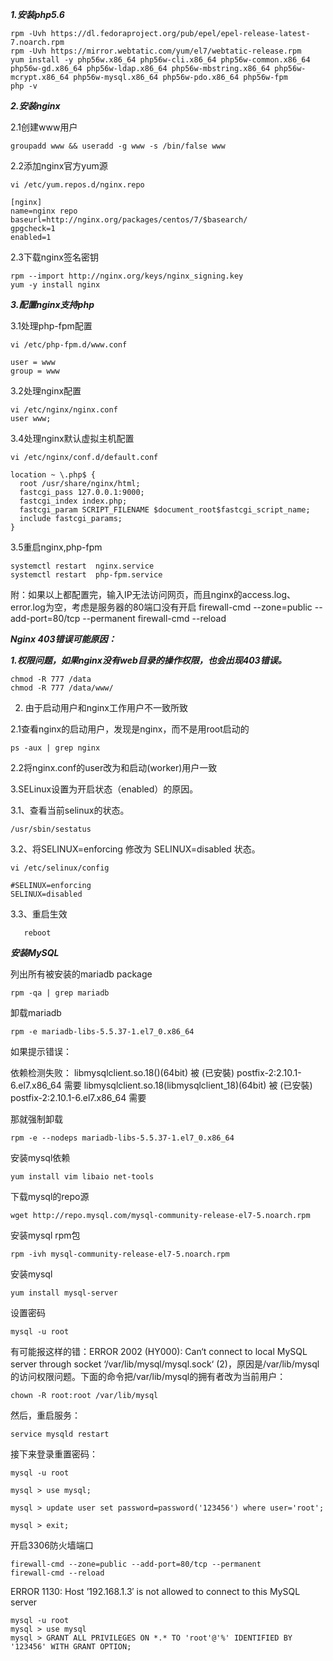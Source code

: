 ***1.安装php5.6***

    rpm -Uvh https://dl.fedoraproject.org/pub/epel/epel-release-latest-7.noarch.rpm
    rpm -Uvh https://mirror.webtatic.com/yum/el7/webtatic-release.rpm
    yum install -y php56w.x86_64 php56w-cli.x86_64 php56w-common.x86_64 php56w-gd.x86_64 php56w-ldap.x86_64 php56w-mbstring.x86_64 php56w-mcrypt.x86_64 php56w-mysql.x86_64 php56w-pdo.x86_64 php56w-fpm
    php -v


***2.安装nginx***

2.1创建www用户

    groupadd www && useradd -g www -s /bin/false www

2.2添加nginx官方yum源

    vi /etc/yum.repos.d/nginx.repo

    [nginx]
    name=nginx repo
    baseurl=http://nginx.org/packages/centos/7/$basearch/
    gpgcheck=1
    enabled=1


2.3下载nginx签名密钥

    rpm --import http://nginx.org/keys/nginx_signing.key
    yum -y install nginx


***3.配置nginx支持php***

3.1处理php-fpm配置

    vi /etc/php-fpm.d/www.conf

    user = www
    group = www


3.2处理nginx配置

    vi /etc/nginx/nginx.conf
    user www;
    
    
3.4处理nginx默认虚拟主机配置

    vi /etc/nginx/conf.d/default.conf 

    location ~ \.php$ {
      root /usr/share/nginx/html;
      fastcgi_pass 127.0.0.1:9000;
      fastcgi_index index.php;
      fastcgi_param SCRIPT_FILENAME $document_root$fastcgi_script_name;
      include fastcgi_params;
    }
    
    
3.5重启nginx,php-fpm

    systemctl restart  nginx.service
    systemctl restart  php-fpm.service


附：如果以上都配置完，输入IP无法访问网页，而且nginx的access.log、error.log为空，考虑是服务器的80端口没有开启
firewall-cmd --zone=public --add-port=80/tcp --permanent
firewall-cmd --reload


***Nginx 403错误可能原因：***


***1.权限问题，如果nginx没有web目录的操作权限，也会出现403错误。***

    chmod -R 777 /data
    chmod -R 777 /data/www/

2. 由于启动用户和nginx工作用户不一致所致

2.1查看nginx的启动用户，发现是nginx，而不是用root启动的

    ps -aux | grep nginx
    
2.2将nginx.conf的user改为和启动(worker)用户一致
    
3.SELinux设置为开启状态（enabled）的原因。

3.1、查看当前selinux的状态。

    /usr/sbin/sestatus
    
3.2、将SELINUX=enforcing 修改为 SELINUX=disabled 状态。

    vi /etc/selinux/config

    #SELINUX=enforcing
    SELINUX=disabled
    
3.3、重启生效

       reboot
       
       
***安装MySQL***

列出所有被安装的mariadb package 

    rpm -qa | grep mariadb
    
卸载mariadb

    rpm -e mariadb-libs-5.5.37-1.el7_0.x86_64
    
如果提示错误：

依赖检测失败：
libmysqlclient.so.18()(64bit) 被 (已安裝) postfix-2:2.10.1-6.el7.x86_64 需要
libmysqlclient.so.18(libmysqlclient_18)(64bit) 被 (已安裝) postfix-2:2.10.1-6.el7.x86_64 需要

那就强制卸载

    rpm -e --nodeps mariadb-libs-5.5.37-1.el7_0.x86_64

安装mysql依赖

    yum install vim libaio net-tools

下载mysql的repo源

    wget http://repo.mysql.com/mysql-community-release-el7-5.noarch.rpm

安装mysql rpm包

    rpm -ivh mysql-community-release-el7-5.noarch.rpm

安装mysql
    
    yum install mysql-server

设置密码

    mysql -u root

有可能报这样的错：ERROR 2002 (HY000): Can‘t connect to local MySQL server through socket ‘/var/lib/mysql/mysql.sock‘ (2)，原因是/var/lib/mysql的访问权限问题。下面的命令把/var/lib/mysql的拥有者改为当前用户：

    chown -R root:root /var/lib/mysql

然后，重启服务：

    service mysqld restart

接下来登录重置密码：

    mysql -u root

    mysql > use mysql;

    mysql > update user set password=password('123456') where user='root';

    mysql > exit;

开启3306防火墙端口

    firewall-cmd --zone=public --add-port=80/tcp --permanent
    firewall-cmd --reload

ERROR 1130: Host ’192.168.1.3′ is not allowed to connect to this MySQL server

    mysql -u root
    mysql > use mysql
    mysql > GRANT ALL PRIVILEGES ON *.* TO 'root'@'%' IDENTIFIED BY '123456' WITH GRANT OPTION;
    
    
    

